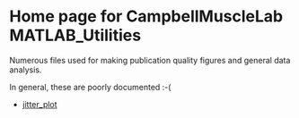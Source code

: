 # Home page for CampbellMuscleLab MATLAB_Utilities

Numerous files used for making publication quality figures and general data analysis.

In general, these are poorly documented :-(

+ [jitter_plot](jitter_plot/jitter_plot.html)


